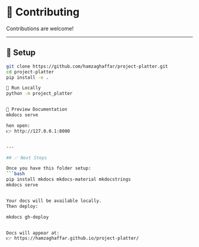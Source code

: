 # 🤝 Contributing

Contributions are welcome!  

---

## 🧱 Setup

```bash
git clone https://github.com/hamzaghaffar/project-platter.git
cd project-platter
pip install -e .

🧩 Run Locally
python -m project_platter


🧠 Preview Documentation
mkdocs serve

hen open:
👉 http://127.0.0.1:8000


---

## ✅ Next Steps

Once you have this folder setup:
```bash
pip install mkdocs mkdocs-material mkdocstrings
mkdocs serve


Your docs will be available locally.
Then deploy:

mkdocs gh-deploy


Docs will appear at:
👉 https://hamzaghaffar.github.io/project-platter/